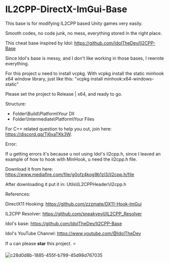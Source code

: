 # IL2CPP-DirectX-ImGui-Base
This base is for modifying IL2CPP based Unity games very easily.

Smooth codes, no code junk, no mess, everything stored in the right place.

This cheat base inspired by Idol: https://github.com/IdolTheDev/Il2CPP-Base

Since Idol's base is messy, and I don't like working in those bases, I rewrote everything.

For this project u need to install vcpkg.
With vcpkg install the static minhook x64 window library, just like this: "vcpkg install minhook:x64-windows-static"

Please set the project to Release | x64, and ready to go.

Structure:
- Folder\Build\Platform\Your Dll
- Folder\Intermediate\Platform\Your Files

For C++ related question to help you out, join here: https://discord.gg/Tj6xaTKk3W.

Error:

If u getting errors it's because u not using Idol's il2cpp.h, since I leaved an example of how to hook with MinHook, u need the il2cpp.h file.

Download it from here: https://www.mediafire.com/file/g0ofz4kog9b1zl3/il2cpp.h/file

After downloading it put it in: Utils\IL2CPPHeader\il2cpp.h

References:

DirectX11 Hooking: https://github.com/zzzmate/DX11-Hook-ImGui

IL2CPP Resolver: https://github.com/sneakyevil/IL2CPP_Resolver

Idol's base: https://github.com/IdolTheDev/Il2CPP-Base

Idol's YouTube Channel: https://www.youtube.com/@IdolTheDev

If u can please **star** this project. ⭐

![c28d0d8b-1885-455f-b799-45d98d767035](https://github.com/zzzmate/IL2CPP-DirectX-ImGui-Base/assets/104621347/a4858993-80d9-4b09-811c-9d08ae07ee68)
